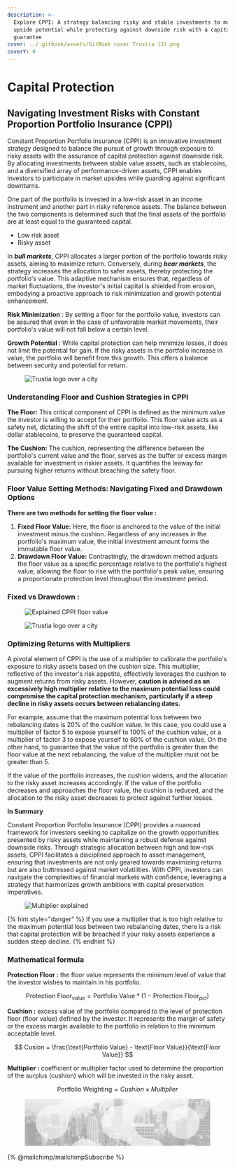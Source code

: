 ```yaml
---
description: >-
  Explore CPPI: A strategy balancing risky and stable investments to maintain
  upside potential while protecting against downside risk with a capital
  guarantee
cover: ../.gitbook/assets/GitBook cover Trustia (3).png
coverY: 0
---
```


# Capital Protection

## Navigating Investment Risks with Constant Proportion Portfolio Insurance (CPPI)

Constant Proportion Portfolio Insurance (CPPI) is an innovative investment strategy designed to balance the pursuit of growth through exposure to risky assets with the assurance of capital protection against downside risk. By allocating investments between stable value assets, such as stablecoins, and a diversified array of performance-driven assets, CPPI enables investors to participate in market upsides while guarding against significant downturns.

One part of the portfolio is invested in a low-risk asset in an income instrument and another part in risky reference assets. The balance between the two components is determined such that the final assets of the portfolio are at least equal to the guaranteed capital.

* Low risk asset&#x20;
* Risky asset

&#x20;In _**bull markets**_, CPPI allocates a larger portion of the portfolio towards risky assets, aiming to maximize return. Conversely, during _**bear markets**_, the strategy increases the allocation to safer assets, thereby protecting the portfolio's value. This adaptive mechanism ensures that, regardless of market fluctuations, the investor's initial capital is shielded from erosion, embodying a proactive approach to risk minimization and growth potential enhancement.

**Risk Minimization** : By setting a floor for the portfolio value, investors can be assured that even in the case of unfavorable market movements, their portfolio's value will not fall below a certain level.&#x20;

**Growth Potential** : While capital protection can help minimize losses, it does not limit the potential for gain. If the risky assets in the portfolio increase in value, the portfolio will benefit from this growth. This offers a balance between security and potential for return.

<figure><img src="../.gitbook/assets/Capture d’écran 2023-12-19 à 18.47.06.png" alt="Trustia logo over a city"><figcaption></figcaption></figure>

### Understanding Floor and Cushion Strategies in CPPI

**The Floor:** This critical component of CPPI is defined as the minimum value the investor is willing to accept for their portfolio. This floor value acts as a safety net, dictating the shift of the entire capital into low-risk assets, like dollar stablecoins, to preserve the guaranteed capital.

**The Cushion:** The cushion, representing the difference between the portfolio's current value and the floor, serves as the buffer or excess margin available for investment in riskier assets. It quantifies the leeway for pursuing higher returns without breaching the safety floor.

### Floor Value Setting Methods: Navigating Fixed and Drawdown Options

**There are two methods for setting the floor value :**

1. **Fixed Floor Value:** Here, the floor is anchored to the value of the initial investment minus the cushion. Regardless of any increases in the portfolio's maximum value, the initial investment amount forms the immutable floor value.
2. **Drawdown Floor Value:** Contrastingly, the drawdown method adjusts the floor value as a specific percentage relative to the portfolio's highest value, allowing the floor to rise with the portfolio's peak value, ensuring a proportionate protection level throughout the investment period.

### **Fixed vs Drawdown :**

<figure><img src="../.gitbook/assets/Capture d’écran 2023-11-05 à 21.08.14.png" alt="Explained CPPI floor value"><figcaption></figcaption></figure>

<figure><img src="../.gitbook/assets/Capture d’écran 2023-12-19 à 18.44.28.png" alt="Trustia logo over a city"><figcaption></figcaption></figure>

### Optimizing Returns with Multipliers

A pivotal element of CPPI is the use of a multiplier to calibrate the portfolio's exposure to risky assets based on the cushion size. This multiplier, reflective of the investor's risk appetite, effectively leverages the cushion to augment returns from risky assets. However, **caution is advised as an excessively high multiplier relative to the maximum potential loss could compromise the capital protection mechanism, particularly if a steep decline in risky assets occurs between rebalancing dates.**

For example, assume that the maximum potential loss between two rebalancing dates is 20% of the cushion value. In this case, you could use a multiplier of factor 5 to expose yourself to 100% of the cushion value, or a multiplier of factor 3 to expose yourself to 60% of the cushion value. On the other hand, to guarantee that the value of the portfolio is greater than the floor value at the next rebalancing, the value of the multiplier must not be greater than 5.

If the value of the portfolio increases, the cushion widens, and the allocation to the risky asset increases accordingly. If the value of the portfolio decreases and approaches the floor value, the cushion is reduced, and the allocation to the risky asset decreases to protect against further losses.

**In Summary**

Constant Proportion Portfolio Insurance (CPPI) provides a nuanced framework for investors seeking to capitalize on the growth opportunities presented by risky assets while maintaining a robust defense against downside risks. Through strategic allocation between high and low-risk assets, CPPI facilitates a disciplined approach to asset management, ensuring that investments are not only geared towards maximizing returns but are also buttressed against market volatilities. With CPPI, investors can navigate the complexities of financial markets with confidence, leveraging a strategy that harmonizes growth ambitions with capital preservation imperatives.

<figure><img src="../.gitbook/assets/Capture d’écran 2023-11-06 à 12.51.50.png" alt="Multiplier explained "><figcaption></figcaption></figure>

{% hint style="danger" %}
If you use a multiplier that is too high relative to the maximum potential loss between two rebalancing dates, there is a risk that capital protection will be breached if your risky assets experience a sudden steep decline.
{% endhint %}

### Mathematical formula

**Protection Floor :** the floor value represents the minimum level of value that the investor wishes to maintain in his portfolio.

$$
\text{Protection Floor}_{value} = \text{Portfolio Value} * (1- \text{Protection Floor}_{pct})
$$

**Cushion :** excess value of the portfolio compared to the level of protection floor (floor value) defined by the investor. It represents the margin of safety or the excess margin available to the portfolio in relation to the minimum acceptable level.

$$
Cusion = \frac{\text{Portfolio Value} - \text{Floor Value}}{\text{Floor Value}}
$$

**Multiplier :** coefficient or multiplier factor used to determine the proportion of the surplus (cushion) which will be invested in the risky asset.

$$
\text{Portfolio Weighting} = Cushion \times Multiplier
$$

<figure><img src="../.gitbook/assets/bgfooter.webp" alt=""><figcaption></figcaption></figure>

{% @mailchimp/mailchimpSubscribe %}
